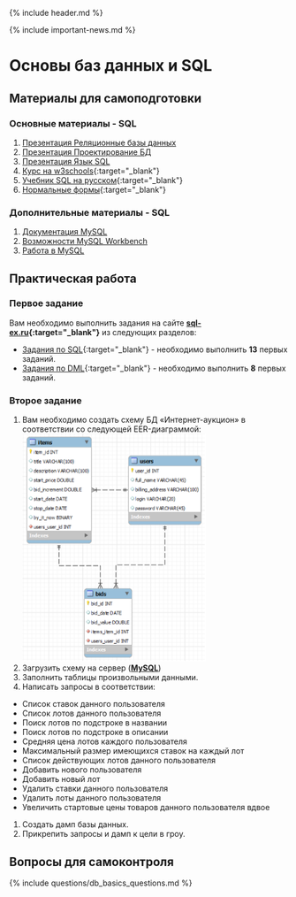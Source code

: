{% include header.md %}

{% include important-news.md %}

Основы баз данных и SQL
===

Материалы для самоподготовки
---------------------
### Основные материалы - SQL
1. [Презентация Реляционные базы данных](presentations/РБД%20и%20SQL_2018.pptx)
1. [Презентация Проектирование БД](presentations/ПроектированиеБД.pptx)
1. [Презентация Язык SQL](presentations/ОИТ%20=%20Лекция%2007б%20=%20Язык%20SQL.pdf)
1. [Курс на w3schools](https://www.w3schools.com/sql/default.asp){:target="_blank"}
1. [Учебник SQL на русском](http://www.sql-tutorial.ru/){:target="_blank"}
1. [Нормальные формы](https://habrahabr.ru/post/254773/){:target="_blank"}

### Дополнительные материалы - SQL
1. [Документация MySQL](https://dev.mysql.com/doc/refman/5.7/en/sql-statements.html)
1. [Возможности MySQL Workbench](http://mithrandir.ru/professional/soft-and-hardware/mysql-workbench-basics.html)
1. [Работа в MySQL](https://habr.com/ru/post/175985/)

Практическая работа
---------------------
### Первое задание
Вам необходимо выполнить задания на сайте **[sql-ex.ru](http://sql-ex.ru/){:target="_blank"}** из следующих разделов:
  + [Задания по SQL](http://sql-ex.ru/learn_exercises.php){:target="_blank"} - необходимо выполнить **13** первых заданий.
  + [Задания по DML](http://sql-ex.ru/dmlexercises.php){:target="_blank"} - необходимо выполнить **8** первых заданий.

### Второе задание
1. Вам необходимо создать схему БД «Интернет-аукцион» в соответствии со следующей EER-диаграммой:
![alt text](img/db_scheme_2.png)
1. Загрузить схему на сервер (**[MySQL](https://dev.mysql.com/downloads/installer/)**)
1. Заполнить таблицы произвольными данными.
1. Написать запросы в соответствии:
  + Список ставок данного пользователя
  + Список лотов данного пользователя
  + Поиск лотов по подстроке в названии
  + Поиск лотов по подстроке в описании
  + Средняя цена лотов каждого пользователя
  + Максимальный размер имеющихся ставок на каждый лот
  + Список действующих лотов данного пользователя
  + Добавить нового пользователя
  + Добавить новый лот
  + Удалить ставки данного пользователя
  + Удалить лоты данного пользователя
  + Увеличить стартовые цены товаров данного пользователя вдвое
1. Создать дамп базы данных.
1. Прикрепить запросы и дамп к цели в гроу.

Вопросы для самоконтроля
---------------------
{% include questions/db_basics_questions.md %}
